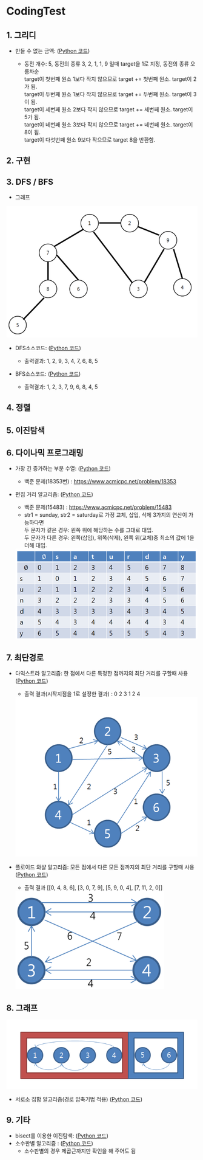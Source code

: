 # CodingTest

## 1. 그리디
 - 만들 수 없는 금액: ([Python 코드](/pystudy/Exercise/Greedy/Q04.py))
 
   - 동전 개수: 5, 동전의 종류 3, 2, 1, 1, 9 일때 target을 1로 지정, 동전의 종류 오름차순<br>
     target이 첫번째 원소 1보다 작지 않으므로 target += 첫번째 원소. target이 2가 됨. <br>
     target이 두번째 원소 1보다 작지 않으므로 target += 두번쨰 원소. target이 3이 됨. <br>
     target이 세번째 원소 2보다 작지 않으므로 target += 세번째 원소. target이 5가 됨. <br>
     target이 네번째 원소 3보다 작지 않으므로 target += 네번째 원소. target이 8이 됨. <br>
     target이 다섯번째 원소 9보다 작으므로 target 8을 반환함. 
     
## 2. 구현

## 3. DFS / BFS
 - 그래프
<img src = "pystudy/res/graph.PNG">

- DFS소스코드: ([Python 코드](/pystudy/개념/DFS.py))
  - 출력결과: 1, 2, 9, 3, 4, 7, 6, 8, 5

- BFS소스코드: ([Python 코드](/pystudy/개념/BFS.py))
  - 출력결과: 1, 2, 3, 7, 9, 6, 8, 4, 5

## 4. 정렬

## 5. 이진탐색

## 6. 다이나믹 프로그래밍
 - 가장 긴 증가하는 부분 수열: ([Python 코드](/pystudy/Exercise/다이나믹프로그래밍/Q34.py))
    - 백준 문제(18353번) : https://www.acmicpc.net/problem/18353
    
- 편집 거리 알고리즘: ([Python 코드](/pystudy/개념/편집거리.py))
  - 백준 문제(15483) : https://www.acmicpc.net/problem/15483
  - str1 = sunday, str2 = saturday로 가정 교체, 삽입, 삭제 3가지의 연산이 가능하다면 <br>
    두 문자가 같은 경우: 왼쪽 위에 해당하는 수를 그대로 대입. <br>
    두 문자가 다른 경우: 왼쪽(삽입), 위쪽(삭제), 왼쪽 위(교체)중 최소의 값에 1을 더해 대입. <br>
  <img src = "pystudy/res/Edt_Distance.PNG">
  

## 7. 최단경로
- 다익스트라 알고리즘: 한 점에서 다른 특정한 점까지의 최단 거리를 구할때 사용 ([Python 코드](/pystudy/개념/dijkstra.py))
  - 출력 결과(시작지점을 1로 설정한 결과) : 0 2 3 1 2 4
  <img src = "pystudy/res/dijkstra.PNG">
  
- 플로이드 와샬 알고리즘: 모든 점에서 다른 모든 점까지의 최단 거리를 구할때 사용 ([Python 코드](/pystudy/개념/floyd.py))
  - 출력 결과 [[0, 4, 8, 6], [3, 0, 7, 9], [5, 9, 0, 4], [7, 11, 2, 0]]
  <img src = "pystudy/res/floyd.PNG">
  
## 8. 그래프 
<img src = "pystudy/res/서로소.PNG">

- 서로소 집합 알고리즘(경로 압축기법 적용) ([Python 코드](/pystudy/개념/서로소집합.py))

## 9. 기타 
- bisect를 이용한 이진탐색: ([Python 코드](/pystudy/개념/bisect.py))
- 소수판별 알고리즘 : ([Python 코드](/pystudy/개념/prime.py))
  - 소수판별의 경우 제곱근까지만 확인을 해 주어도 됨 
